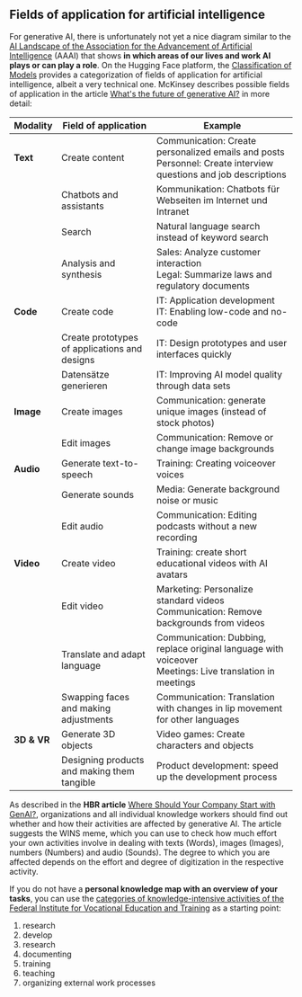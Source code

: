 ## Fields of application for artificial intelligence

For generative AI, there is unfortunately not yet a nice diagram similar to the [AI Landscape of the Association for the Advancement of Artificial Intelligence](https://ojs.aaai.org/aimagazine/index.php/aimagazine/article/view/2168) (AAAI) that shows **in which areas of our lives and work AI plays or can play a role**. On the Hugging Face platform, the [Classification of Models](https://huggingface.co/models) provides a categorization of fields of application for artificial intelligence, albeit a very technical one. McKinsey describes possible fields of application in the article [What's the future of generative AI?](https://www.mckinsey.com/featured-insights/mckinsey-%20explainers/whats-the-future-of-generative-ai-an-early-view-in-15-charts) in more detail:


| Modality   | Field of application                                   | Example                                                                                                                  |
| ----------- | ------------------------------------------------ | ------------------------------------------------------------------------------------------------------------------------- |
| **Text**    | Create content                                | Communication: Create personalized emails and posts<br/>Personnel: Create interview questions and job descriptions |
|             | Chatbots and assistants                         | Kommunikation: Chatbots für Webseiten im Internet und Intranet                                                            |
|             | Search                                            | Natural language search instead of keyword search                                                                            |
|             | Analysis and synthesis                             | Sales: Analyze customer interaction<br/>Legal: Summarize laws and regulatory documents                    |
| **Code**    | Create code                                   | IT: Application development<br/>IT: Enabling low-code and no-code                                                         |
|             | Create prototypes of applications and designs | IT: Design prototypes and user interfaces quickly                                                                   |
|             | Datensätze generieren                            | IT: Improving AI model quality through data sets                                                                         |
| **Image**    | Create images                                 | Communication: generate unique images (instead of stock photos)                                                          |
|             | Edit images                                | Communication: Remove or change image backgrounds                                                                 |
| **Audio**   | Generate text-to-speech                        | Training: Creating voiceover voices                                                                                      |
|             | Generate sounds                                | Media: Generate background noise or music                                                                         |
|             | Edit audio                                 | Communication: Editing podcasts without a new recording                                                                      |
| **Video**   | Create video                                  | Training: create short educational videos with AI avatars                                                                       |
|             | Edit video                                 | Marketing: Personalize standard videos<br/>Communication: Remove backgrounds from videos                           |
|             | Translate and adapt language                  | Communication: Dubbing, replace original language with voiceover<br/>Meetings: Live translation in meetings          |
|             | Swapping faces and making adjustments         | Communication: Translation with changes in lip movement for other languages                                         |
| **3D & VR** | Generate 3D objects                            | Video games: Create characters and objects                                                                             |
|             | Designing products and making them tangible           | Product development: speed up the development process                                                                     |

As described in the **HBR article** [Where Should Your Company Start with GenAI?](https://hbr.org/2023/09/where-should-your-company-start-with-genai), organizations and all individual knowledge workers should find out whether and how their activities are affected by generative AI. The article suggests the WINS meme, which you can use to check how much effort your own activities involve in dealing with texts (Words), images (Images), numbers (Numbers) and audio (Sounds). The degree to which you are affected depends on the effort and degree of digitization in the respective activity.

If you do not have a **personal knowledge map with an overview of your tasks**, you can use the [categories of knowledge-intensive activities of the Federal Institute for Vocational Education and Training](https://lit.bibb.de/vufind/Record/DS-131131) as a starting point:

1. research
2. develop
3. research
4. documenting
5. training
6. teaching
7. organizing external work processes